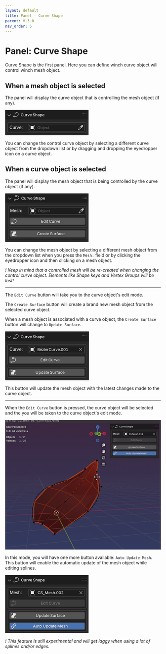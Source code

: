 ```yaml
---
layout: default
title: Panel - Curve Shape
parent: V.3.0
nav_order: 5
---
```


# Panel: Curve Shape
Curve Shape is the first panel. Here you can define winch curve object will control winch mesh object.

## When a mesh object is selected
The panel will display the curve object that is controlling the mesh object (if any).

![cs_panel_mesh](../assets/cs_panel_mesh.png)

You can change the control curve object by selecting a different curve object from the dropdown list or by dragging and dropping the eyedropper icon on a curve object.



## When a curve object is selected
The panel will display the mesh object that is being controlled by the curve object (if any). 

![cs_panel_curve](../assets/cs_panel_curve.png)

You can change the mesh object by selecting a different mesh object from the dropdown list when you press the `Mesh:` field or by clicking the eyedropper icon and then clicking on a mesh object.

*! Keep in mind that a controlled mesh will be re-created when changing the control curve object. Elements like Shape keys and Vertex Groups will be lost!*

***

The `Edit Curve` button will take you to the curve object's edit mode.

The `Create Surface` button will create a brand new mesh object from the selected curve object.

When a mesh object is associated with a curve object, the `Create Surface` button will change to `Update Surface`. 

![cs_panel_curve](../assets/cs_panel_curve_update.png)

This button will update the mesh object with the latest changes made to the curve object.

***

When the `Edit Curve` button is pressed, the curve object will be selected and the you will be taken to the curve object's edit mode.

![edit_cs](../assets/edit_cs.gif)

In this mode, you will have one more button available: `Auto Update Mesh`. This button will enable the automatic update of the mesh object while editing splines. 

![cs_panel_update](../assets/cs_panel_update.png)

*! This feature is still experimental and will get laggy when using a lot of splines and/or edges.*

